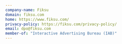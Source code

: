 ```yaml
---
company-name: Fiksu
domain: fiksu.com
home: https://www.fiksu.com/
privacy-policy: https://fiksu.com/privacy-policy/
email: dpo@fiksu.com
member-of: "Interactive Advertising Bureau (IAB)"
---
```




